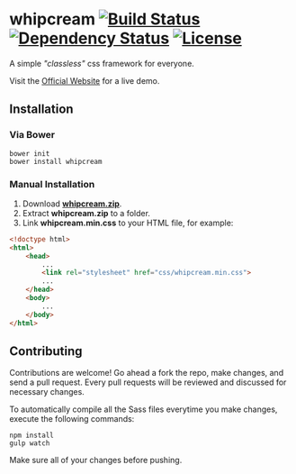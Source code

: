 # whipcream [![Build Status](https://travis-ci.org/vkeusebio/whipcream.svg?branch=master)](https://travis-ci.org/vkeusebio/whipcream) [![Dependency Status](https://www.versioneye.com/user/projects/56487240623ccd00270007ac/badge.svg?style=flat)](https://www.versioneye.com/user/projects/56487240623ccd00270007ac) [![License](https://img.shields.io/badge/license-MIT-green.svg)](https://github.com/vkeusebio/whipcream/blob/master/LICENSE)
A simple _"classless"_ css framework for everyone.

Visit the [Official Website](http://vkeusebio.github.io/whipcream/) for a live demo.

## Installation
### Via Bower
```
bower init
bower install whipcream
```

### Manual Installation
1. Download [**whipcream.zip**](https://github.com/vkeusebio/whipcream/archive/v1.0.1.zip).
2. Extract **whipcream.zip** to a folder.
3. Link **whipcream.min.css** to your HTML file, for example:

```html
<!doctype html>
<html>
    <head>
        ...
        <link rel="stylesheet" href="css/whipcream.min.css">
        ...
    </head>
    <body>
        ...
    </body>
</html>
```

## Contributing
Contributions are welcome! Go ahead a fork the repo, make changes, and send a pull request. Every pull requests will be reviewed and discussed for necessary changes.

To automatically compile all the Sass files everytime you make changes, execute the following commands:

```
npm install
gulp watch
```

Make sure all of your changes before pushing.
